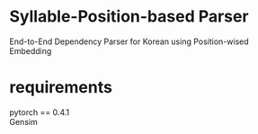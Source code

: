 # Syllable-Position-based Parser
End-to-End Dependency Parser for Korean using Position-wised Embedding

# requirements
pytorch == 0.4.1<br>
Gensim
